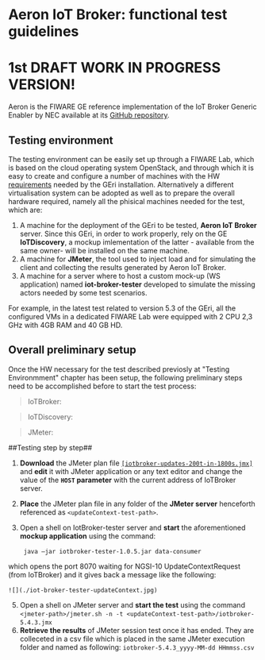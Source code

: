 #  Aeron IoT Broker:  functional test guidelines #
# 1st DRAFT WORK IN PROGRESS VERSION! #

Aeron is the FIWARE GE reference implementation of the IoT Broker Generic Enabler by NEC available at its [GitHub repository](https://github.com/Aeronbroker/Aeron). 


## Testing environment ##
The testing environment can be easily set up through a FIWARE Lab, which is based on the cloud operating system OpenStack, and through which it is easy to create and configure a number of machines with the HW [requirements](http://fiware-iot-broker.readthedocs.io/en/latest/installadminguide/index.html#minimum-system-requirements)  needed by the GEri installation. Alternatively a different virtualisation system can be adopted as well as to prepare the overall hardware required, namely all the phisical machines needed for the test, which are:

1. A machine for the deployment of the GEri to be tested, **Aeron IoT Broker** server. Since this GEri, in order to work properly, rely on the GE **IoTDiscovery**, a mockup imlementation of the latter - available from the same owner- will be installed on the same machine.
2. A machine for **JMeter**, the tool used to inject load and for simulating the client and collecting the results generated by Aeron IoT Broker.
3. A machine for a server where to host a custom mock-up (WS application) named **iot-broker-tester** developed to simulate the missing actors needed by some test scenarios.
 
For example, in the latest test related to version 5.3 of the GEri, all the configured VMs in a dedicated FIWARE Lab were equipped with 2 CPU 2,3 GHz with 4GB RAM and 40 GB HD.

## Overall preliminary setup ##

Once the HW necessary for the test described previosly at "Testing Environmment" chapter has been setup, the following preliminary steps need to be accomplished before to start the test process:


> IoTBroker:

<!--
1. **Download** the source code of Aeron IoTBroker to the dedicated server through the command:
	`git clone --branch v5.3.3 https://github.com/Aeronbroker/Aeron.git --single-branch`
2. **Build** the component following the [GEri owner instructions](https://github.com/Aeronbroker/Aeron#building-iot-broker-source-code)
3. **Configure** Aeron IoTBroker following the [GEri owner istructions](https://github.com/Aeronbroker/Aeron#configure-the-iot-broker-with-setup-scripts).
4. **Start** the component with the script in the IoTBroker-runner folder
!-->
> IoTDiscovery:
<!--
5. **Download** the source code of NEConfman IoT Discovery to the dedicated server through the command:
	`git clone --branch v5.3.3 https://github.com/Aeronbroker/NEConfMan.git --single-branch`
6.  **Build** the component following the [GEri owner instructions](https://github.com/Aeronbroker/NEConfMan#compilation-procedure)
7.   **Configure** NEConfman IoTDiscovery following the [GEri owner istructions](https://github.com/Aeronbroker/NEConfMan#configure-the-nec-confman-with-setup-scripts).
8.   **Start** the component with the script in the ConfMan_Runner folder
-->

> JMeter:

<!--
5. **Download** [JMeter binaries](https://jmeter.apache.org/download_jmeter.cgi) 3.1 and install it into JMeter dedicated server.

> iot-broker-tester:
> 
> This component is needed for testing scenario 1 (Update Context) and scenario 2 (Query Context) as described by the [test cases documentation ](../../../tests/aeron/aeron-test-cases.md); in the former it plays the role of the Data Consumer which receives the update messages; on the latter it plays the role of Data Provider -of which the component IoTDiscovery must be made aware- which simulates a number of agents able to answer with dummy data (but contextual to each request) to the incoming queries. 

1. **Download** the code&guidelines from the [GitHub repository](../../../testers/aeron/fiware-iotbroker-tester) and go to the folder `testers/aeron/fiware-iotbroker-tester`.
2. **Compile** the code of this component through the command `mvn package` (Maven and Java must have been previously installed). An uber-JAR (jar with all dependencies) named `iotbroker-tester-x.x.x.jar`  (where x.x.x is the current version) will be created in the sub-folder `target`.
3. **Copy** the jar file `iotbroker-tester-x.x.x.jar` created at the previous step to any folder of the dedicated server for this component.
4. **Run** the java application iotbroker-tester **when required** at the proper step through the command line related to the test being carried out.
-->

##Testing step by step##

1. **Download** the JMeter plan file [`[iotbroker-updates-200t-in-1800s.jmx]`](../../../scripts/aeron/scenarios/1-update/iotbroker-updates-200t-in-1800s.jmx) and **edit** it with JMeter application or any text editor and change the value of the **`HOST` parameter** with the current address of IoTBroker server.
2. **Place** the JMeter plan file in any folder of the **JMeter server** henceforth referenced as `<updateContext-test-path>`.
3. Open a shell on IotBroker-tester server and **start** the aforementioned **mockup application** using the command:

		java –jar iotbroker-tester-1.0.5.jar data-consumer
which opens the port 8070 waiting for NGSI-10 UpdateContextRequest (from IoTBroker) and it gives back a message like the following:

	![](./iot-broker-tester-updateContext.jpg)


5. Open a shell on JMeter server and **start the test** using the command `<jmeter-path>/jmeter.sh -n -t <updateContext-test-path>/iotbroker-5.4.3.jmx`
6. **Retrieve the results** of JMeter session test once it has ended. They are colleceted in a csv file which is placed in the same JMeter execution folder and named as following: `iotbroker-5.4.3_yyyy-MM-dd HHmmss.csv`




